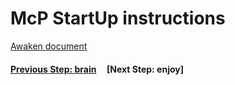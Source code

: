 # McP StartUp instructions

[Awaken document](PrinterBuild_Test.pdf) 
  
#### [Previous Step: brain](brain.md) &nbsp;&nbsp;&nbsp; [Next Step: enjoy]
